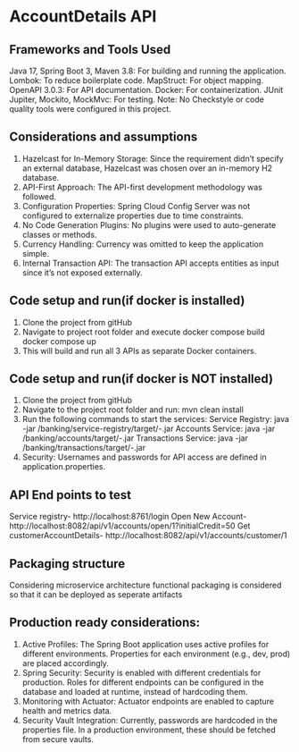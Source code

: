 # AccountDetails API

## Frameworks and Tools Used

Java 17, Spring Boot 3, Maven 3.8: For building and running the application.
Lombok: To reduce boilerplate code.
MapStruct: For object mapping.
OpenAPI 3.0.3: For API documentation.
Docker: For containerization.
JUnit Jupiter, Mockito, MockMvc: For testing.
Note: No Checkstyle or code quality tools were configured in this project.

## Considerations and assumptions
1. Hazelcast for In-Memory Storage: Since the requirement didn’t specify an external database, Hazelcast was chosen over an in-memory H2 database.
2. API-First Approach: The API-first development methodology was followed.
3. Configuration Properties: Spring Cloud Config Server was not configured to externalize properties due to time constraints.
4. No Code Generation Plugins: No plugins were used to auto-generate classes or methods.
5. Currency Handling: Currency was omitted to keep the application simple.
6. Internal Transaction API: The transaction API accepts entities as input since it’s not exposed externally.

## Code setup and run(if docker is installed)
1. Clone the project from gitHub
2. Navigate to project root folder and execute 
       docker compose build
       docker compose up
3. This will build and run all 3 APIs as separate Docker containers.

## Code setup and run(if docker is NOT installed)
1. Clone the project from gitHub
2. Navigate to the project root folder and run:
       mvn clean install
3. Run the following commands to start the services:
Service Registry:
       java -jar <cloned-path>/banking/service-registry/target/<module>-<version>.jar
Accounts Service:
       java -jar <cloned-path>/banking/accounts/target/<module>-<version>.jar
Transactions Service:
       java -jar <cloned-path>/banking/transactions/target/<module>-<version>.jar
4. Security: Usernames and passwords for API access are defined in application.properties.

## API End points to test
Service registry- http://localhost:8761/login
Open New Account- http://localhost:8082/api/v1/accounts/open/1?initialCredit=50
Get customerAccountDetails- http://localhost:8082/api/v1/accounts/customer/1


## Packaging structure

Considering microservice architecture functional packaging is considered so that it can be deployed as seperate artifacts

## Production ready considerations:

1. Active Profiles: The Spring Boot application uses active profiles for different environments. Properties for each environment (e.g., dev, prod) are placed accordingly.
2. Spring Security:
          Security is enabled with different credentials for production.
          Roles for different endpoints can be configured in the database and loaded at runtime, instead of hardcoding them.
3. Monitoring with Actuator:
          Actuator endpoints are enabled to capture health and metrics data.
4. Security Vault Integration:
          Currently, passwords are hardcoded in the properties file. In a production environment, these should be fetched from secure vaults.

